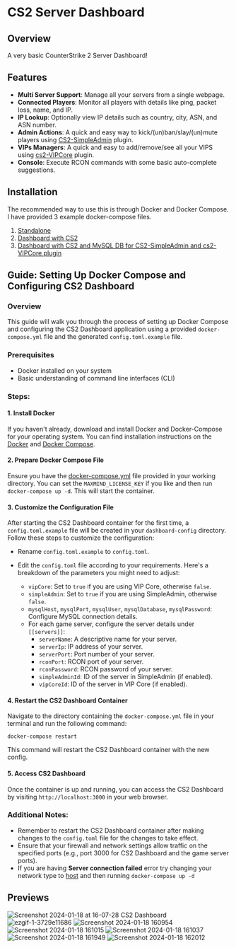 # CS2 Server Dashboard

## Overview

A very basic CounterStrike 2 Server Dashboard!

## Features

- **Multi Server Support**: Manage all your servers from a single webpage.
- **Connected Players**: Monitor all players with details like ping, packet loss, name, and IP.
- **IP Lookup**: Optionally view IP details such as country, city, ASN, and ASN number.
- **Admin Actions**: A quick and easy way to kick/(un)ban/slay/(un)mute players using [CS2-SimpleAdmin](https://github.com/daffyyyy/CS2-SimpleAdmin) plugin.
- **VIPs Managers**: A quick and easy to add/remove/see all your VIPS using [cs2-VIPCore](https://github.com/partiusfabaa/cs2-VIPCore) plugin.
- **Console**: Execute RCON commands with some basic auto-complete suggestions.

## Installation

The recommended way to use this is through Docker and Docker Compose. I have provided 3 example docker-compose files.
1) [Standalone](https://github.com/LoV432/cs2-dashboard/blob/master/examples/docker-compose.yml)
2) [Dashboard with CS2](https://github.com/LoV432/cs2-dashboard/blob/master/examples/docker-compose-with-cs2.yml)
3) [Dashboard with CS2 and MySQL DB for CS2-SimpleAdmin and cs2-VIPCore plugin](https://github.com/LoV432/cs2-dashboard/blob/master/examples/docker-compose-with-cs2-db.yml)

## Guide: Setting Up Docker Compose and Configuring CS2 Dashboard

### Overview
This guide will walk you through the process of setting up Docker Compose and configuring the CS2 Dashboard application using a provided `docker-compose.yml` file and the generated `config.toml.example` file.

### Prerequisites
- Docker installed on your system
- Basic understanding of command line interfaces (CLI)

### Steps:

#### 1. Install Docker
If you haven't already, download and install Docker and Docker-Compose for your operating system. You can find installation instructions on the [Docker](https://docs.docker.com/get-docker/) and [Docker Compose](https://docs.docker.com/compose/install/standalone/).

#### 2. Prepare Docker Compose File
Ensure you have the [docker-compose.yml](https://github.com/LoV432/cs2-dashboard/blob/master/examples/docker-compose.yml) file provided in your working directory. You can set the `MAXMIND_LICENSE_KEY` if you like and then run `docker-compose up -d`. This will start the container.

#### 3. Customize the Configuration File
After starting the CS2 Dashboard container for the first time, a `config.toml.example` file will be created in your `dashboard-config` directory. Follow these steps to customize the configuration:

- Rename `config.toml.example` to `config.toml`.
- Edit the `config.toml` file according to your requirements. Here's a breakdown of the parameters you might need to adjust:

    - `vipCore`: Set to `true` if you are using VIP Core, otherwise `false`.
    - `simpleAdmin`: Set to `true` if you are using SimpleAdmin, otherwise `false`.
    - `mysqlHost`, `mysqlPort`, `mysqlUser`, `mysqlDatabase`, `mysqlPassword`: Configure MySQL connection details.
    - For each game server, configure the server details under `[[servers]]`:
        - `serverName`: A descriptive name for your server.
        - `serverIp`: IP address of your server.
        - `serverPort`: Port number of your server.
        - `rconPort`: RCON port of your server.
        - `rconPassword`: RCON password of your server.
        - `simpleAdminId`: ID of the server in SimpleAdmin (if enabled).
        - `vipCoreId`: ID of the server in VIP Core (if enabled).

#### 4. Restart the CS2 Dashboard Container
Navigate to the directory containing the `docker-compose.yml` file in your terminal and run the following command:
```
docker-compose restart
```
This command will restart the CS2 Dashboard container with the new config.

#### 5. Access CS2 Dashboard
Once the container is up and running, you can access the CS2 Dashboard by visiting `http://localhost:3000` in your web browser.

### Additional Notes:
- Remember to restart the CS2 Dashboard container after making changes to the `config.toml` file for the changes to take effect.
- Ensure that your firewall and network settings allow traffic on the specified ports (e.g., port 3000 for CS2 Dashboard and the game server ports).
- If you are having **Server connection failed** error try changing your network type to [host](https://docs.docker.com/compose/compose-file/compose-file-v3/#network_mode) and then running `docker-compose up -d`


## Previews

![Screenshot 2024-01-18 at 16-07-28 CS2 Dashboard](https://github.com/LoV432/cs2-dashboard/assets/60856741/b466efd1-59b4-472a-9066-f805232ece8e)
![ezgif-1-3729e11686](https://github.com/LoV432/cs2-dashboard/assets/60856741/c36b9ddb-8939-4d68-83c5-a9a407859373)
![Screenshot 2024-01-18 160954](https://github.com/LoV432/cs2-dashboard/assets/60856741/eaa78a96-4671-4da3-a362-7ca18caf4e1d)
![Screenshot 2024-01-18 161015](https://github.com/LoV432/cs2-dashboard/assets/60856741/1d73d8c7-cd87-4458-ba8e-3e0797bf7d62)
![Screenshot 2024-01-18 161037](https://github.com/LoV432/cs2-dashboard/assets/60856741/b4a7c8a4-6ae7-4998-b3ae-51d76a7318f1)
![Screenshot 2024-01-18 161949](https://github.com/LoV432/cs2-dashboard/assets/60856741/7c057356-7d37-4748-aa86-b6eaf777c878)
![Screenshot 2024-01-18 162012](https://github.com/LoV432/cs2-dashboard/assets/60856741/cc564b60-e943-41b6-a061-3866c1d8fa7f)
